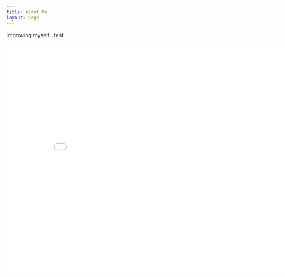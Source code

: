 ```yaml
---
title: About Me
layout: page
---
```


Improving myself...test

<center><embed src="/doucuments/linear-backprop.pdf" width="850" height="600"></center>

